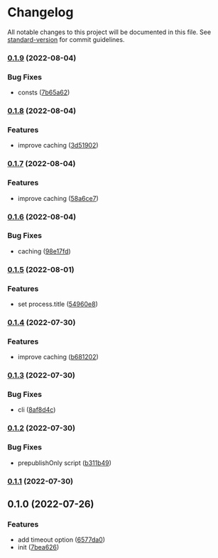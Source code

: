 # Changelog

All notable changes to this project will be documented in this file. See [standard-version](https://github.com/conventional-changelog/standard-version) for commit guidelines.

### [0.1.9](https://github.com/BlackGlory/cacheable-dns/compare/v0.1.8...v0.1.9) (2022-08-04)


### Bug Fixes

* consts ([7b65a62](https://github.com/BlackGlory/cacheable-dns/commit/7b65a623449d834d3bb76d5d2fb73fa36ec0680a))

### [0.1.8](https://github.com/BlackGlory/cacheable-dns/compare/v0.1.7...v0.1.8) (2022-08-04)


### Features

* improve caching ([3d51902](https://github.com/BlackGlory/cacheable-dns/commit/3d51902847002f5dbb3baa22dc9004eb22034e14))

### [0.1.7](https://github.com/BlackGlory/cacheable-dns/compare/v0.1.6...v0.1.7) (2022-08-04)


### Features

* improve caching ([58a6ce7](https://github.com/BlackGlory/cacheable-dns/commit/58a6ce7c465edaf5a76d5760c5343ffc7f3848c6))

### [0.1.6](https://github.com/BlackGlory/cacheable-dns/compare/v0.1.5...v0.1.6) (2022-08-04)


### Bug Fixes

* caching ([98e17fd](https://github.com/BlackGlory/cacheable-dns/commit/98e17fd9cf27735a23ef02c103d6fc8de8b7128a))

### [0.1.5](https://github.com/BlackGlory/cacheable-dns/compare/v0.1.4...v0.1.5) (2022-08-01)


### Features

* set process.title ([54960e8](https://github.com/BlackGlory/cacheable-dns/commit/54960e8f1f91844f839796b9d807a51bbabe9b88))

### [0.1.4](https://github.com/BlackGlory/cacheable-dns/compare/v0.1.3...v0.1.4) (2022-07-30)


### Features

* improve caching ([b681202](https://github.com/BlackGlory/cacheable-dns/commit/b681202fa21729390f037c34d531fc31c64040f6))

### [0.1.3](https://github.com/BlackGlory/cacheable-dns/compare/v0.1.2...v0.1.3) (2022-07-30)


### Bug Fixes

* cli ([8af8d4c](https://github.com/BlackGlory/cacheable-dns/commit/8af8d4cf8cfdcad315cfdbba2bb185f3c3708cec))

### [0.1.2](https://github.com/BlackGlory/cacheable-dns/compare/v0.1.1...v0.1.2) (2022-07-30)


### Bug Fixes

* prepublishOnly script ([b311b49](https://github.com/BlackGlory/cacheable-dns/commit/b311b4996969b382ddf1fe591b0d69efcc3cbbb4))

### [0.1.1](https://github.com/BlackGlory/cacheable-dns/compare/v0.1.0...v0.1.1) (2022-07-30)

## 0.1.0 (2022-07-26)


### Features

* add timeout option ([6577da0](https://github.com/BlackGlory/cacheable-dns/commit/6577da018ae7c3509f07736e4b5958c63cc4ff88))
* init ([7bea626](https://github.com/BlackGlory/cacheable-dns/commit/7bea62691ca954f9042a499a8c75dde7f7a60a71))
